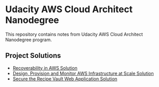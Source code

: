 # Udacity AWS Cloud Architect Nanodegree

This repository contains notes from Udacity AWS Cloud Architect Nanodegree program.

## Project Solutions

-   [Recoverability in AWS Solution](https://github.com/sourabhgupta385/udacity-project-recoverability-in-aws)
-   [Design, Provision and Monitor AWS Infrastructure at Scale Solution](https://github.com/sourabhgupta385/udacity-project-design-for-performance-and-scalability)
-   [Secure the Recipe Vault Web Application Solution](https://github.com/sourabhgupta385/udacity-project-securing-recipe-vault-web-app)
